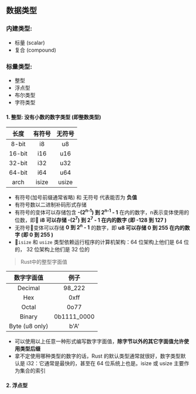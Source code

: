 ## 数据类型

### 内建类型: 
  + 标量 (scalar)
  + 复合 (compound)


### 标量类型:
  + 整型
  + 浮点型
  + 布尔类型
  + 字符类型  

#### 1. 整型: 没有小数的数字类型 (即整数类型)  

|  长度  | 有符号 | 无符号 |
|:-----:|:-----:|:-----:|
|8-bit  |i8     |u8     |
|16-bit |i16    |u16    |
|32-bit |i32    |u32    |
|64-bit |i64    |u64    |
|arch   |isize  |usize  |  
  
+ 有符号(加号前缀通常省略) 和 无符号 代表能否为 **负值**
+ 有符号数以二进制补码形式存储
+ 有符号的变体可以存储包含 **-(2<sup>n-1</sup>) 到 2<sup>n-1</sup> - 1** 在内的数字，n表示变体使用的位数，即 **i8 可以存储 -(2<sup>7</sup>) 到 2<sup>7</sup> - 1 在内的数字 (即 -128 到 127 )**
+ 无符号变体可以存储 **0 到 2<sup>n</sup> - 1** 的数字，即 **u8 可以存储 0 到 255 在内的数字 (即 0 到 255 )**
+ `isize` 和 `usize` 类型依赖运行程序的计算机架构：64 位架构上他们是 64 位的， 32 位架构上他们是 32 位的  


> Rust中的整型字面值  

| 数字字面值 |  例子  |
|:--------:|:------:|
|Decimal	 |98_222
|Hex	     |0xff
|Octal	   |0o77
|Binary	   |0b1111_0000
|Byte (u8 only)	|b'A'
  + 可以使用以上任意一种形式编写数字字面值，**除字节以外的其它字面值允许使用类型后缀**
  + 拿不定使用哪种类型的数字的话，Rust 的默认类型通常就很好，数字类型默认是 i32：它通常是最快的，甚至在 64 位系统上也是。isize 或 usize 主要作为集合的索引

#### 2. 浮点型


